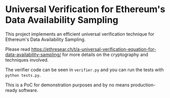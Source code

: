 # Universal Verification for Ethereum's Data Availability Sampling

This project implements an efficient universal verification technique for Ethereum's Data Availability Sampling.

Please read https://ethresear.ch/t/a-universal-verification-equation-for-data-availability-sampling/ for more details on the cryptography and techniques involved.

The verifier code can be seen in `verifier.py` and you can run the tests with `python tests.py`.

This is a PoC for demonstration purposes and by no means production-ready software.

